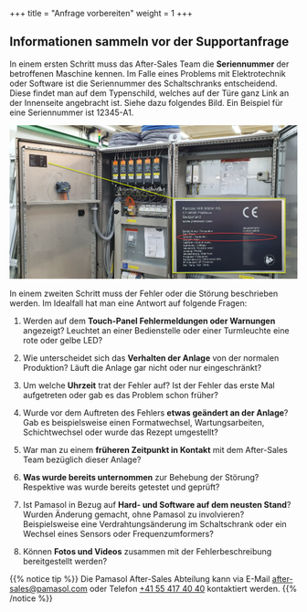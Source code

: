 +++
title = "Anfrage vorbereiten"
weight = 1
+++

## Informationen sammeln vor der Supportanfrage

In einem ersten Schritt muss das After-Sales Team die **Seriennummer** der betroffenen Maschine kennen. Im Falle eines Problems mit Elektrotechnik oder Software ist die Seriennummer des Schaltschranks entscheidend. Diese findet man auf dem Typenschild, welches auf der Türe ganz Link an der Innenseite angebracht ist. Siehe dazu folgendes Bild. Ein Beispiel für eine Seriennummer ist 12345-A1.

![Control cabinet type plate](images/control_cabinet_type_plate.de.png?width=100%)

In einem zweiten Schritt muss der Fehler oder die Störung beschrieben werden. Im Idealfall hat man eine Antwort auf folgende Fragen:

1. Werden auf dem **Touch-Panel Fehlermeldungen oder Warnungen** angezeigt? Leuchtet an einer Bedienstelle oder einer Turmleuchte eine rote oder gelbe LED?

2. Wie unterscheidet sich das **Verhalten der Anlage** von der normalen Produktion? Läuft die Anlage gar nicht oder nur eingeschränkt?

3. Um welche **Uhrzeit** trat der Fehler auf? Ist der Fehler das erste Mal aufgetreten oder gab es das Problem schon früher?

4. Wurde vor dem Auftreten des Fehlers **etwas geändert an der Anlage**? Gab es beispielsweise einen Formatwechsel, Wartungsarbeiten, Schichtwechsel oder wurde das Rezept umgestellt?

5. War man zu einem **früheren Zeitpunkt in Kontakt** mit dem After-Sales Team bezüglich dieser Anlage?

6. **Was wurde bereits unternommen** zur Behebung der Störung? Respektive was wurde bereits getestet und geprüft?

7. Ist Pamasol in Bezug auf **Hard- und Software auf dem neusten Stand**? Wurden Änderung gemacht, ohne Pamasol zu involvieren? Beispielsweise eine Verdrahtungsänderung im Schaltschrank oder ein Wechsel eines Sensors oder Frequenzumformers?

8. Können **Fotos und Videos** zusammen mit der Fehlerbeschreibung bereitgestellt werden?

{{% notice tip %}}
Die Pamasol After-Sales Abteilung kann via E-Mail [after-sales@pamasol.com](after-sales@pamasol.com) oder Telefon [+41 55 417 40 40](tel:+41554174040) kontaktiert werden.
{{% /notice %}}
